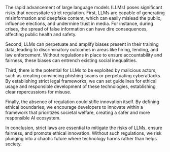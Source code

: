 The rapid advancement of large language models (LLMs) poses significant risks that necessitate strict regulation. First, LLMs are capable of generating misinformation and deepfake content, which can easily mislead the public, influence elections, and undermine trust in media. For instance, during crises, the spread of false information can have dire consequences, affecting public health and safety. 

Second, LLMs can perpetuate and amplify biases present in their training data, leading to discriminatory outcomes in areas like hiring, lending, and law enforcement. Without regulations in place to ensure accountability and fairness, these biases can entrench existing social inequalities.

Third, there is the potential for LLMs to be exploited by malicious actors, such as creating convincing phishing scams or perpetuating cyberattacks. By establishing strict legal frameworks, we can set guidelines for ethical usage and responsible development of these technologies, establishing clear repercussions for misuse.

Finally, the absence of regulation could stifle innovation itself. By defining ethical boundaries, we encourage developers to innovate within a framework that prioritizes societal welfare, creating a safer and more responsible AI ecosystem.

In conclusion, strict laws are essential to mitigate the risks of LLMs, ensure fairness, and promote ethical innovation. Without such regulations, we risk plunging into a chaotic future where technology harms rather than helps society.